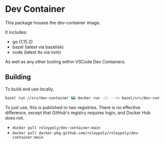 # Dev Container

This package houses the dev-container image.

It includes:

- go (1.15.2)
- bazel (latest via bazelisk)
- node (latest lts via nvm)

As well as any other tooling within VSCode Dev Containers.

## Building

To build and use locally,

```sh
bazel run //srv/dev-container && docker run -it --rm bazel/src/dev-container:dev-container
```

To just use, this is published to two registries. There is no effective difference, except that GitHub's registry requires login, and Docker Hub does not.

- `docker pull roleypoly/dev-container:main`
- `docker pull docker.pkg.github.com/roleypoly/roleypoly/dev-container:main`
